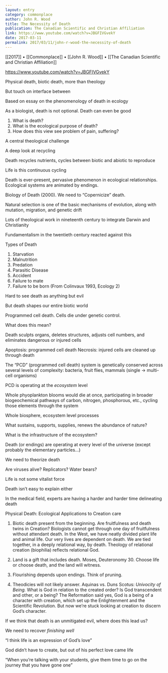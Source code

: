 ```yaml
---
layout: entry
category: commonplace
author: John R. Wood
title: The Necessity of Death
publication: The Canadian Scientific and Christian Affiliation
link: https://www.youtube.com/watch?v=JBGFIVGvekY
date: 2017-03-11
permalink: 2017/03/11/john-r-wood-the-necessity-of-death
---
```


[[2017]] • [[Commonplace]] • [[John R. Wood]] • [[The Canadian Scientific and Christian Affiliation]] 

https://www.youtube.com/watch?v=JBGFIVGvekY

Physical death, biotic death, more than theology

But touch on interface between

Based on essay on the phenomenology of death in ecology

As a biologist, death is not optional. Death can even be good

1. What is death?
2. What is the ecological purpose of death?
3. How does this view see problem of pain, suffering?

A central theological challenge


A deep look at recycling

Death recycles nutrients, cycles between biotic and abiotic to reproduce

Life is this continuous cycling


Death is ever-present, pervasive phenomenon in ecological relationships. Ecological systems are animated by endings.

Biology of Death (2000). We need to “Copernicize” death.


Natural selection is one of the basic mechanisms of evolution, along with mutation, migration, and genetic drift

Lots of theological work in nineteenth century to integrate Darwin and Christianity

Fundamentalism in the twentieth century reacted against this


Types of Death
1. Starvation
2. Malnutrition
3. Predation
4. Parasitic Disease
5. Accident
6. Failure to mate
7. Failure to be born
(From Colinvaux 1993, Ecology 2)


Hard to see death as anything but evil

But death shapes our entire biotic world


Programmed cell death. Cells die under genetic control.

What does this mean?

Death sculpts organs, deletes structures, adjusts cell numbers, and eliminates dangerous or injured cells

Apoptosis: programmed cell death
Necrosis: injured cells are cleaned up through death

The “PCD” (programmed cell death) system is genetically conserved across several levels of complexity: bacteria, fruit flies, mammals (single -> multi-cell organisms)

PCD is operating at the *ecosystem* level

Whole phyoplankton blooms would die at once, participating in broader biogeochemical pathways of carbon, nitrogen, phosphorous, etc., cycling those elements through the system

Whole biosphere, ecosystem level processes


What sustains, supports, supplies, renews the abundance of nature?

What is the infrastructure of the ecosystem?


Death (or endings) are operating at every level of the universe (except probably the elementary particles…)


We need to theorize death


Are viruses alive? Replicators? Water bears?

Life is not some vitalist force

Death isn’t easy to explain either

In the medical field, experts are having a harder and harder time delineating death


Physical Death: Ecological Applications to Creation care

1. Biotic death present from the beginning. Are fruitfulness and death twins in Creation? Biologists cannot get through one day of fruitfulness without attendant death. In the West, we have neatly divided plant life and animal life. Our very lives are dependent on death. We are tied together, in a deeply relational way, by death. Theology of relational creation (biophilia) reflects relational God.

2. Land is a gift that includes death. Moses, Deuteronomy 30. Choose life or choose death, and the land will witness.

3. Flourishing depends upon endings. Think of pruning. 

4. Theodicies will not likely answer. Aquinas vs. Duns Scotus: *Univocity of Being.* What is God in relation to the created order? Is God transcendent and other, or a being? The Reformation said yes, God is a being of a character with creation, which set up the Enlightenment and the Scientific Revolution. But now we’re stuck looking at creation to discern God’s character.


If we think that death is an unmitigated evil, where does this lead us?


We need to recover *finishing well*



“I think life is an expression of God’s love”

God didn’t have to create, but out of his perfect love came life


“When you’re talking with your students, give them time to go on the journey that you have gone one”






